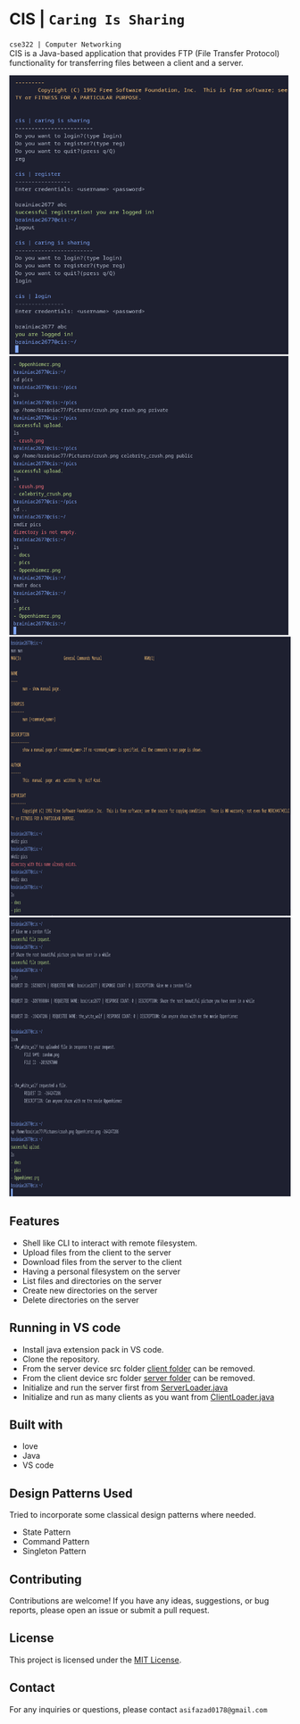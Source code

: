 # CIS | `Caring Is Sharing`

`cse322 | Computer Networking`
<br>
CIS is a Java-based application that provides FTP (File Transfer Protocol) functionality for transferring files between a client and a server.

<img src="assets/one.png" height=500 width=500>
<img src="assets/four.png" height=500 width=500>
<img src="assets/two.png" height=500 width=700>
<img src="assets/three.png" height=500 width=700>

## Features

- Shell like CLI to interact with remote filesystem.
- Upload files from the client to the server
- Download files from the server to the client
- Having a personal filesystem on the server
- List files and directories on the server
- Create new directories on the server
- Delete directories on the server

## Running in VS code

 - Install java extension pack in VS code.
 - Clone the repository.
 - From the server device src folder [client folder](src/client) can be removed.
 - From the client device src folder [server folder](src/server) can be removed.
 - Initialize and run the server first from [ServerLoader.java](src/server/ServerLoader.java)  
 - Initialize and run as many clients as you want from [ClientLoader.java](src/client/ClientLoader.java) 

## Built with 
- love
- Java
- VS code 

## Design Patterns Used
Tried to incorporate some classical design patterns where needed.
- State Pattern
- Command Pattern
- Singleton Pattern


## Contributing

Contributions are welcome! If you have any ideas, suggestions, or bug reports, please open an issue or submit a pull request.

## License

This project is licensed under the [MIT License](LICENSE).

## Contact

For any inquiries or questions, please contact `asifazad0178@gmail.com`